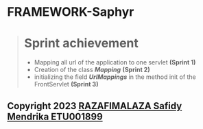 # FRAMEWORK-Saphyr
 
> # Sprint achievement 
> - Mapping all url of the application to one servlet **(Sprint 1)**
> - Creation of the class ***Mapping***  **(Sprint 2)**
> - initializing the field ***UrlMappings*** in the method init of the FrontServlet **(Sprint 3)**


## Copyright 2023 [RAZAFIMALAZA Safidy Mendrika ETU001899 ](https://github.com/SafidyMendrika) 
